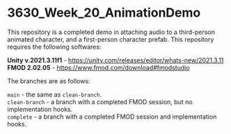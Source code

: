 # 3630_Week_20_AnimationDemo
 
This repository is a completed demo in attaching audio to a third-person animated character, and a first-person character prefab. This repository requires the following softwares: 

**Unity v.2021.3.11f1** - https://unity.com/releases/editor/whats-new/2021.3.11 \
**FMOD 2.02.05** - https://www.fmod.com/download#fmodstudio

The branches are as follows:

 `main` - the same as `clean-branch`.\
 `clean-branch` - a branch with a completed FMOD session, but no implementation hooks.\
 `complete` - a branch with a completed FMOD session and implementation hooks.
